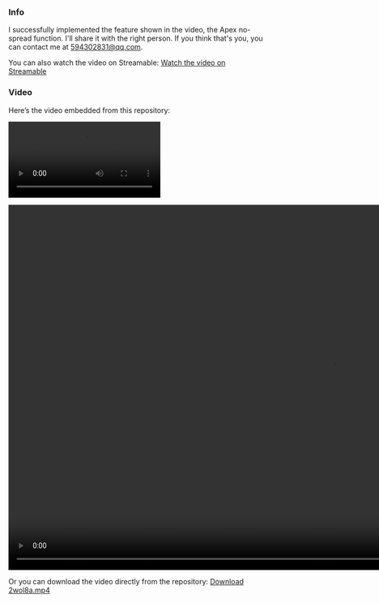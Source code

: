 ### Info

I successfully implemented the feature shown in the video, the Apex no-spread function. I'll share it with the right person. If you think that's you, you can contact me at 594302831@qq.com.

You can also watch the video on Streamable:
[Watch the video on Streamable](https://streamable.com/2wol8a)

### Video

Here’s the video embedded from this repository:

<video src="https://github.com/joker594302831/apex-nospread/raw/master/2wol8a.mp4"></video>

<video width="1280" height="720" controls>
  <source src="https://github.com/joker594302831/apex-nospread/raw/master/2wol8a.mp4" type="video/mp4">
  Your browser does not support the video tag.
</video>

Or you can download the video directly from the repository:
[Download 2wol8a.mp4](https://github.com/joker594302831/apex-nospread/blob/master/2wol8a.mp4)
